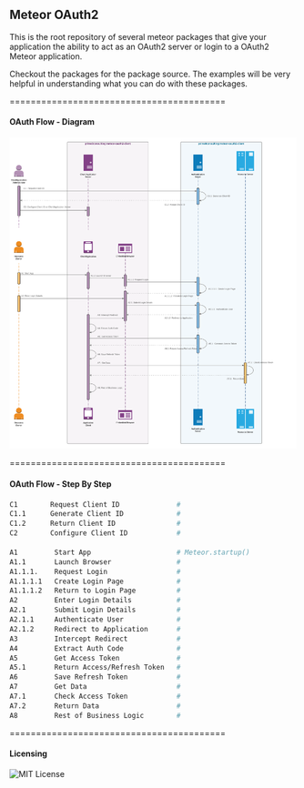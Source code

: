 ## Meteor OAuth2

This is the root repository of several meteor packages that give your application the ability to act as an OAuth2 server or login to a OAuth2 Meteor application.

Checkout the packages for the package source. The examples will be very helpful in understanding what you can do with these packages.

=========================================
#### OAuth Flow - Diagram

![OAuthWebSequenceWithConfig](https://raw.githubusercontent.com/awatson1978/meteor-oauth2/readme-updates/documentation/OAuthWebSequenceWithConfig.png)

=========================================
#### OAuth Flow - Step By Step


````bash
C1        Request Client ID              #
C1.1      Generate Client ID             #
C1.2      Return Client ID               #
C2        Configure Client ID            #   

A1         Start App                     # Meteor.startup()
A1.1       Launch Browser                #
A1.1.1.    Request Login                 #
A1.1.1.1   Create Login Page             #
A1.1.1.2   Return to Login Page          #
A2         Enter Login Details           #
A2.1       Submit Login Details          #
A2.1.1     Authenticate User             #
A2.1.2     Redirect to Application       #
A3         Intercept Redirect            #
A4         Extract Auth Code             #
A5         Get Access Token              #
A5.1       Return Access/Refresh Token   #
A6         Save Refresh Token            #
A7         Get Data                      #
A7.1       Check Access Token            #
A7.2       Return Data                   #
A8         Rest of Business Logic        #
````


=========================================
#### Licensing  

![MIT License](https://img.shields.io/badge/license-MIT-blue.svg)
